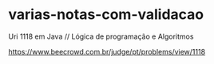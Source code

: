 # varias-notas-com-validacao
Uri 1118 em Java // Lógica de programação e Algoritmos

https://www.beecrowd.com.br/judge/pt/problems/view/1118
